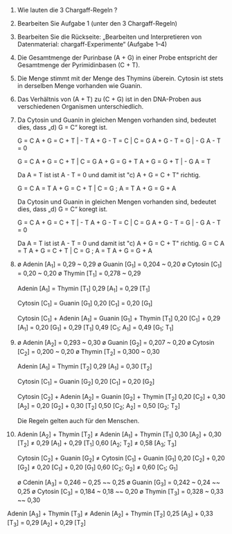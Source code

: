 1. Wie lauten die 3 Chargaff-Regeln ?
2. Bearbeiten Sie Aufgabe 1 (unter den 3 Chargaff-Regeln)
3. Bearbeiten Sie die Rückseite: „Bearbeiten und Interpretieren von Datenmaterial: chargaff-Experimente“ (Aufgabe 1–4)


1. Die Gesamtmenge der Purinbase (A + G) in einer Probe entspricht der Gesamtmenge der Pyrimidinbasen (C + T).
2. Die Menge stimmt mit der Menge des Thymins überein. Cytosin ist stets in derselben Menge vorhanden wie Guanin.
3. Das Verhältnis von (A + T) zu (C + G) ist in den DNA-Proben aus verschiedenen Organismen unterschiedlich.

1. 
   Da Cytosin und Guanin in gleichen Mengen vorhanden sind, bedeutet dies, dass „d) G = C“ koregt ist. 
   
   G = C
   A + G = C + T | - T
   A + G - T = C | C = G
   A + G - T = G | - G
   A - T = 0
   
   G = C
   A + G = C + T | C = G
   A + G = G + T 
   A + G = G + T | - G
   A = T
   
   
   Da A = T ist ist A - T = 0 und damit ist "c) A + G = C + T" richtig.
   
   G = C
   A = T
   A + G = C + T | C = G ; A = T
   A + G = G + A
   
   Da Cytosin und Guanin in gleichen Mengen vorhanden sind, bedeutet dies, dass „d) G = C“ koregt ist. 
   
   G = C
   A + G = C + T | - T
   A + G - T = C | C = G
   A + G - T = G | - G
   A - T = 0
   
   Da A = T ist ist A - T = 0 und damit ist "c) A + G = C + T" richtig.
   G = C
   A = T
   A + G = C + T | C = G ; A = T
   A + G = G + A




1. 
   ø Adenin [A<sub>1</sub>] = 0,29 ~ 0,29
   ø Guanin [G<sub>1</sub>] = 0,204 ~ 0,20
   ø Cytosin [C<sub>1</sub>] = 0,20 ~ 0,20
   ø Thymin [T<sub>1</sub>] = 0,278 ~ 0,29
   
   Adenin [A<sub>1</sub>] = Thymin [T<sub>1</sub>]
   0,29 [A<sub>1</sub>] = 0,29 [T<sub>1</sub>]
   
   Cytosin [C<sub>1</sub>] = Guanin [G<sub>1</sub>] 
   0,20 [C<sub>1</sub>] = 0,20 [G<sub>1</sub>]
   
   Cytosin [C<sub>1</sub>] + Adenin [A<sub>1</sub>] = Guanin [G<sub>1</sub>] + Thymin [T<sub>1</sub>]
   0,20 [C<sub>1</sub>] + 0,29 [A<sub>1</sub>] = 0,20 [G<sub>1</sub>] + 0,29 [T<sub>1</sub>]
   0,49 [C<sub>1</sub>; A<sub>1</sub>] = 0,49 [G<sub>1</sub>; T<sub>1</sub>]






2. 
   ø Adenin [A<sub>2</sub>] = 0,293 ~ 0,30
   ø Guanin [G<sub>2</sub>] = 0,207 ~ 0,20
   ø Cytosin [C<sub>2</sub>] = 0,200 ~ 0,20
   ø Thymin [T<sub>2</sub>] = 0,300 ~ 0,30
   
   Adenin [A<sub>1</sub>] = Thymin [T<sub>2</sub>]
   0,29 [A<sub>1</sub>] = 0,30 [T<sub>2</sub>]
   
   Cytosin [C<sub>1</sub>] = Guanin [G<sub>2</sub>]
   0,20 [C<sub>1</sub>] = 0,20 [G<sub>2</sub>]
   
   Cytosin [C<sub>2</sub>] + Adenin [A<sub>2</sub>] = Guanin [G<sub>2</sub>] + Thymin [T<sub>2</sub>]
   0,20 [C<sub>2</sub>] + 0,30 [A<sub>2</sub>] = 0,20 [G<sub>2</sub>] + 0,30 [T<sub>2</sub>]
   0,50 [C<sub>2</sub>; A<sub>2</sub>] = 0,50 [G<sub>2</sub>; T<sub>2</sub>]
   
   Die Regeln gelten auch für den Menschen.

3. 
   Adenin [A<sub>2</sub>] + Thymin [T<sub>2</sub>] ≠ Adenin [A<sub>1</sub>] + Thymin [T<sub>1</sub>]
   0,30 [A<sub>2</sub>] + 0,30 [T<sub>2</sub>] ≠ 0,29 [A<sub>1</sub>] + 0,29 [T<sub>1</sub>]
   0,60 [A<sub>2</sub>; T<sub>2</sub>] ≠ 0,58 [A<sub>3</sub>; T<sub>3</sub>]
   
   Cytosin [C<sub>2</sub>] + Guanin [G<sub>2</sub>] ≠ Cytosin [C<sub>1</sub>] + Guanin [G<sub>1</sub>]
   0,20 [C<sub>2</sub>] + 0,20 [G<sub>2</sub>] ≠ 0,20 [C<sub>1</sub>] + 0,20 [G<sub>1</sub>]
   0,60 [C<sub>2</sub>; G<sub>2</sub>] ≠ 0,60 [C<sub>1</sub>; G<sub>1</sub>]


	ø Cdenin [A<sub>3</sub>] = 0,246 ~ 0,25 ~~ 0,25
	ø Guanin [G<sub>3</sub>] = 0,242 ~ 0,24 ~~ 0,25
	ø Cytosin [C<sub>3</sub>] = 0,184 ~ 0,18 ~~ 0,20
	ø Thymin [T<sub>3</sub>] = 0,328 ~ 0,33 ~~ 0,30

Adenin [A<sub>3</sub>] + Thymin [T<sub>3</sub>] ≠ Adenin [A<sub>2</sub>] + Thymin [T<sub>2</sub>]
0,25 [A<sub>3</sub>] + 0,33 [T<sub>3</sub>] = 0,29 [A<sub>2</sub>] + 0,29 [T<sub>2</sub>]